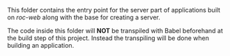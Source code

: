 This folder contains the entry point for the server part of applications built on _roc-web_ along with the base for creating a server.

The code inside this folder will __NOT__ be transpiled with Babel beforehand at the build step of this project. Instead the transpiling will be done when building an application.

